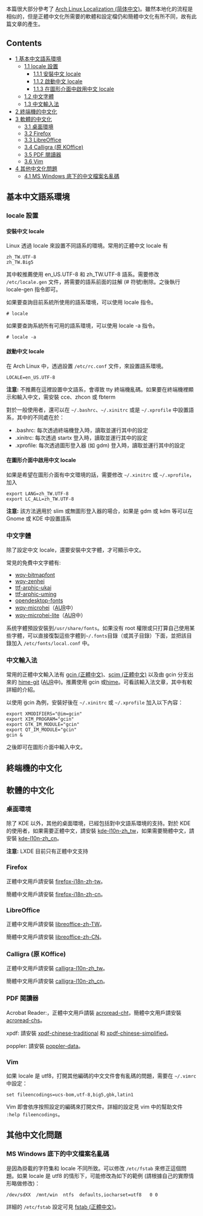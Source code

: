 本篇很大部分參考了 [Arch Linux Localization (简体中文)](/index.php/Arch_Linux_Localization_(%E7%AE%80%E4%BD%93%E4%B8%AD%E6%96%87) "Arch Linux Localization (简体中文)")。雖然本地化的流程是相似的，但是正體中文化所需要的軟體和設定檔仍和簡體中文化有所不同，故有此篇文章的產生。

## Contents

*   [1 基本中文語系環境](#.E5.9F.BA.E6.9C.AC.E4.B8.AD.E6.96.87.E8.AA.9E.E7.B3.BB.E7.92.B0.E5.A2.83)
    *   [1.1 locale 設置](#locale_.E8.A8.AD.E7.BD.AE)
        *   [1.1.1 安裝中文 locale](#.E5.AE.89.E8.A3.9D.E4.B8.AD.E6.96.87_locale)
        *   [1.1.2 啟動中文 locale](#.E5.95.9F.E5.8B.95.E4.B8.AD.E6.96.87_locale)
        *   [1.1.3 在圖形介面中啟用中文 locale](#.E5.9C.A8.E5.9C.96.E5.BD.A2.E4.BB.8B.E9.9D.A2.E4.B8.AD.E5.95.9F.E7.94.A8.E4.B8.AD.E6.96.87_locale)
    *   [1.2 中文字體](#.E4.B8.AD.E6.96.87.E5.AD.97.E9.AB.94)
    *   [1.3 中文輸入法](#.E4.B8.AD.E6.96.87.E8.BC.B8.E5.85.A5.E6.B3.95)
*   [2 終端機的中文化](#.E7.B5.82.E7.AB.AF.E6.A9.9F.E7.9A.84.E4.B8.AD.E6.96.87.E5.8C.96)
*   [3 軟體的中文化](#.E8.BB.9F.E9.AB.94.E7.9A.84.E4.B8.AD.E6.96.87.E5.8C.96)
    *   [3.1 桌面環境](#.E6.A1.8C.E9.9D.A2.E7.92.B0.E5.A2.83)
    *   [3.2 Firefox](#Firefox)
    *   [3.3 LibreOffice](#LibreOffice)
    *   [3.4 Calligra (原 KOffice)](#Calligra_.28.E5.8E.9F_KOffice.29)
    *   [3.5 PDF 閱讀器](#PDF_.E9.96.B1.E8.AE.80.E5.99.A8)
    *   [3.6 Vim](#Vim)
*   [4 其他中文化問題](#.E5.85.B6.E4.BB.96.E4.B8.AD.E6.96.87.E5.8C.96.E5.95.8F.E9.A1.8C)
    *   [4.1 MS Windows 底下的中文檔案名亂碼](#MS_Windows_.E5.BA.95.E4.B8.8B.E7.9A.84.E4.B8.AD.E6.96.87.E6.AA.94.E6.A1.88.E5.90.8D.E4.BA.82.E7.A2.BC)

## 基本中文語系環境

### locale 設置

#### 安裝中文 locale

Linux 透過 locale 來設置不同語系的環境。常用的正體中文 locale 有

```
zh_TW.UTF-8
zh_TW.Big5

```

其中較推薦使用 en_US.UTF-8 和 zh_TW.UTF-8 語系。需要修改 `/etc/locale.gen` 文件，將需要的語系前面的註解 (# 符號)刪除。之後執行 locale-gen 指令即可。

如果要查詢目前系統所使用的語系環境，可以使用 locale 指令。

```
# locale

```

如果要查詢系統所有可用的語系環境，可以使用 locale -a 指令。

```
# locale -a

```

#### 啟動中文 locale

在 Arch Linux 中，透過設置 `/etc/rc.conf` 文件，來設置語系環境。

```
LOCALE=en_US.UTF-8

```

**注意:** 不推薦在這裡設置中文語系，會導致 tty 終端機亂碼。如果要在終端機裡顯示和輸入中文，需安裝 cce、zhcon 或 fbterm

對於一般使用者，還可以在 `~/.bashrc`、`~/.xinitrc` 或是 `~/.xprofile` 中設置語系，其中的不同處在於：

*   .bashrc: 每次透過終端機登入時，讀取並運行其中的設定
*   .xinitrc: 每次透過 startx 登入時，讀取並運行其中的設定
*   .xprofile: 每次透過圖形登入器 (如 gdm) 登入時，讀取並運行其中的設定

#### 在圖形介面中啟用中文 locale

如果是希望在圖形介面有中文環境的話，需要修改 `~/.xinitrc` 或 `~/.xprofile`，加入

```
export LANG=zh_TW.UTF-8
export LC_ALL=zh_TW.UTF-8

```

**注意:** 該方法適用於 slim 或無圖形登入器的場合，如果是 gdm 或 kdm 等可以在 Gnome 或 KDE 中設置語系

### 中文字體

除了設定中文 locale，還要安裝中文字體，才可顯示中文。

常見的免費中文字體有:

*   [wqy-bitmapfont](https://www.archlinux.org/packages/?name=wqy-bitmapfont)
*   [wqy-zenhei](https://www.archlinux.org/packages/?name=wqy-zenhei)
*   [ttf-arphic-ukai](https://www.archlinux.org/packages/?name=ttf-arphic-ukai)
*   [ttf-arphic-uming](https://www.archlinux.org/packages/?name=ttf-arphic-uming)
*   [opendesktop-fonts](https://www.archlinux.org/packages/?name=opendesktop-fonts)
*   [wqy-microhei](https://www.archlinux.org/packages/?name=wqy-microhei)（[AUR](/index.php/AUR "AUR")中）
*   [wqy-microhei-lite](https://www.archlinux.org/packages/?name=wqy-microhei-lite)（[AUR](/index.php/AUR "AUR")中）

系统字體預設安裝到`/usr/share/fonts`。如果没有 root 權限或只打算自己使用某些字體，可以直接復製這些字體到`~/.fonts`目錄（或其子目錄）下面，並把該目錄加入 `/etc/fonts/local.conf` 中。

### 中文輸入法

常用的正體中文輸入法有 [gcin (正體中文)](/index.php/Gcin_(%E6%AD%A3%E9%AB%94%E4%B8%AD%E6%96%87) "Gcin (正體中文)")、[scim (正體中文)](/index.php/Scim_(%E6%AD%A3%E9%AB%94%E4%B8%AD%E6%96%87) "Scim (正體中文)") 以及由 gcin 分支出來的 [hime-git](https://aur.archlinux.org/packages/hime-git/) ([AUR](/index.php/AUR "AUR")中)。推薦使用 gcin 或[hime](/index.php/Hime_(%E6%AD%A3%E9%AB%94%E4%B8%AD%E6%96%87) "Hime (正體中文)")。可看該輸入法文章，其中有較詳細的介紹。

以使用 gcin 為例，安裝好後在 `~/.xinitrc` 或 `~/.xprofile` 加入以下內容：

```
export XMODIFIERS="@im=gcin"
export XIM_PROGRAM="gcin"
export GTK_IM_MODULE="gcin"
export QT_IM_MODULE="gcin"
gcin &

```

之後即可在圖形介面中輸入中文。

## 終端機的中文化

## 軟體的中文化

### 桌面環境

除了 KDE 以外，其他的桌面環境，已經包括對中文語系環境的支持。對於 KDE 的使用者，如果需要正體中文，請安裝 [kde-l10n-zh_tw](https://www.archlinux.org/packages/?name=kde-l10n-zh_tw)，如果需要簡體中文，請安裝 [kde-l10n-zh_cn](https://www.archlinux.org/packages/?name=kde-l10n-zh_cn)。

**注意:** LXDE 目前只有正體中文支持

### Firefox

正體中文用戶請安裝 [firefox-i18n-zh-tw](https://www.archlinux.org/packages/?name=firefox-i18n-zh-tw)。

簡體中文用戶請安裝 [firefox-i18n-zh-cn](https://www.archlinux.org/packages/?name=firefox-i18n-zh-cn)。

### LibreOffice

正體中文用戶請安裝 [libreoffice-zh-TW](https://www.archlinux.org/packages/?name=libreoffice-zh-TW)。

簡體中文用戶請安裝 [libreoffice-zh-CN](https://www.archlinux.org/packages/?name=libreoffice-zh-CN)。

### Calligra (原 KOffice)

正體中文用戶請安裝 [calligra-l10n-zh_tw](https://www.archlinux.org/packages/?name=calligra-l10n-zh_tw)。

簡體中文用戶請安裝 [calligra-l10n-zh_cn](https://www.archlinux.org/packages/?name=calligra-l10n-zh_cn)。

### PDF 閱讀器

Acrobat Reader:，正體中文用戶請裝 [acroread-cht](https://aur.archlinux.org/packages/acroread-cht/)，簡體中文用戶請安裝 [acroread-chs](https://aur.archlinux.org/packages/acroread-chs/)。

xpdf: 請安裝 [xpdf-chinese-traditional](https://www.archlinux.org/packages/?name=xpdf-chinese-traditional) 和 [xpdf-chinese-simplified](https://www.archlinux.org/packages/?name=xpdf-chinese-simplified)。

poppler: 請安裝 [poppler-data](https://www.archlinux.org/packages/?name=poppler-data)。

### Vim

如果 locale 是 utf8，打開其他編碼的中文文件會有亂碼的問題，需要在 `~/.vimrc`中設定：

```
set fileencodings=ucs-bom,utf-8,big5,gbk,latin1

```

Vim 即會依序按照設定的編碼來打開文件。詳細的設定見 vim 中的幫助文件 `:help fileencodings`。

## 其他中文化問題

### MS Windows 底下的中文檔案名亂碼

是因為掛載的字符集和 locale 不同所致。可以修改 `/etc/fstab` 來修正這個問題。如果 locale 是 utf8 的情形下，可能修改為如下的範例 (請根據自己的實際情形略做修改)：

```
/dev/sdXX  /mnt/win  ntfs  defaults,iocharset=utf8   0 0

```

詳細的 `/etc/fstab` 設定可見 [fstab (正體中文)](/index.php/Fstab_(%E6%AD%A3%E9%AB%94%E4%B8%AD%E6%96%87) "Fstab (正體中文)")。